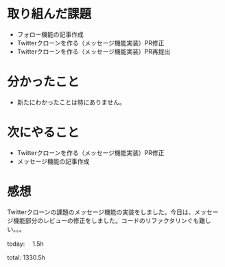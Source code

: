 #  取り組んだ課題
- フォロー機能の記事作成
- Twitterクローンを作る（メッセージ機能実装）PR修正
- Twitterクローンを作る（メッセージ機能実装）PR再提出




# 分かったこと
- 新たにわかったことは特にありません。

  
# 次にやること
- Twitterクローンを作る（メッセージ機能実装）PR修正
- メッセージ機能の記事作成



# 感想
Twitterクローンの課題のメッセージ機能の実装をしました。今日は、メッセージ機能部分のレビューの修正をしました。コードのリファクタリンぐも難しい。。。


today: 　1.5h

total: 1330.5h
